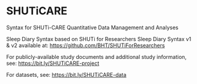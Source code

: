 # SHUTiCARE
Syntax for SHUTi-CARE Quantitative Data Management and Analyses

Sleep Diary Syntax based on SHUTi for Researchers Sleep Diary Syntax v1 & v2 available at: https://github.com/BHT/SHUTiForResearchers

For publicly-available study documents and additional study information, see: https://bit.ly/SHUTiCARE-project

For datasets, see: https://bit.ly/SHUTiCARE-data
